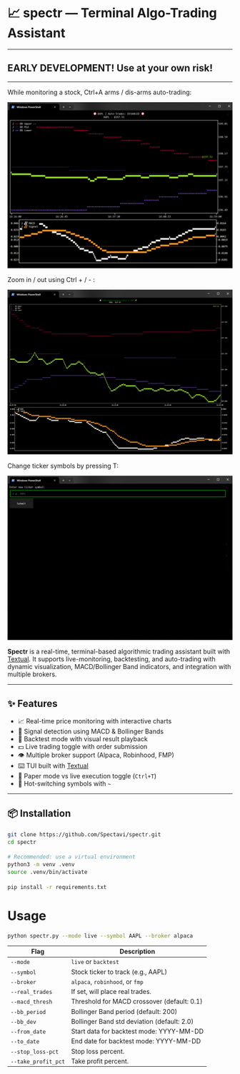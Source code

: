 # 📈 spectr — Terminal Algo-Trading Assistant

---

## EARLY DEVELOPMENT! Use at your own risk!

---

While monitoring a stock, Ctrl+A arms / dis-arms auto-trading:

![Example 1](res/example1.png)

Zoom in / out using Ctrl + / - :

![Example 2](res/example2.png)

Change ticker symbols by pressing T:

![Example 3](res/example3.png)

**Spectr** is a real-time, terminal-based algorithmic trading assistant built with [Textual](https://textual.textualize.io/). It supports live-monitoring, backtesting, and auto-trading with dynamic visualization, MACD/Bollinger Band indicators, and integration with multiple brokers.

---

## ✨ Features

- 📈 Real-time price monitoring with interactive charts
- 🧠 Signal detection using MACD & Bollinger Bands
- 🔁 Backtest mode with visual result playback
- 💵 Live trading toggle with order submission
- 👁️ Multiple broker support (Alpaca, Robinhood, FMP)
- ⌨️ TUI built with [Textual](https://github.com/Textualize/textual)
- 🧪 Paper mode vs live execution toggle (`Ctrl+T`)
- 🔄 Hot-switching symbols with `~`

---

## 📦 Installation

```bash
git clone https://github.com/Spectavi/spectr.git
cd spectr

# Recommended: use a virtual environment
python3 -m venv .venv
source .venv/bin/activate

pip install -r requirements.txt
```
# Usage
```bash
python spectr.py --mode live --symbol AAPL --broker alpaca
```


| Flag               | Description                                 |
|--------------------|---------------------------------------------|
| `--mode`           | `live` or `backtest`                        |
| `--symbol`         | Stock ticker to track (e.g., AAPL)          |
| `--broker`         | `alpaca`, `robinhood`, or `fmp`             |
| `--real_trades`    | If set, will place real trades.             |
| `--macd_thresh`    | Threshold for MACD crossover (default: 0.1) |
| `--bb_period`      | Bollinger Band period (default: 200)        |
| `--bb_dev`         | Bollinger Band std deviation (default: 2.0) |
| `--from_date`      | Start data for backtest mode: YYYY-MM-DD    |
| `--to_date`        | End date for backtest mode: YYYY-MM-DD      |
| `--stop_loss-pct`  | Stop loss percent.                          |
| `--take_profit_pct` | Take profit percent.                        |

